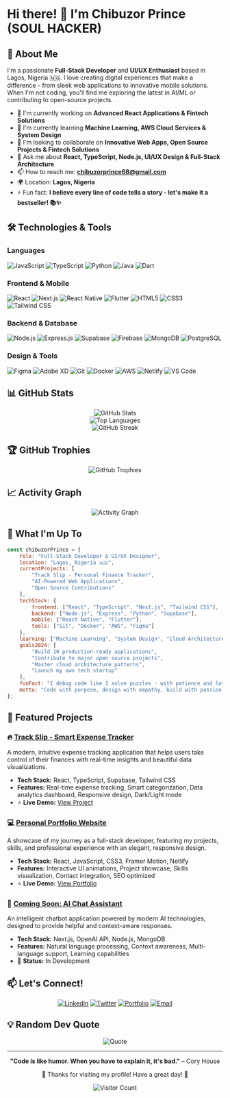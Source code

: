 # Hi there! 👋 I'm Chibuzor Prince (SOUL HACKER)

## 🚀 About Me
I'm a passionate **Full-Stack Developer** and **UI/UX Enthusiast** based in Lagos, Nigeria 🇳🇬. I love creating digital experiences that make a difference - from sleek web applications to innovative mobile solutions. When I'm not coding, you'll find me exploring the latest in AI/ML or contributing to open-source projects.

- 🔭 I'm currently working on **Advanced React Applications & Fintech Solutions**
- 🌱 I'm currently learning **Machine Learning, AWS Cloud Services & System Design**
- 👯 I'm looking to collaborate on **Innovative Web Apps, Open Source Projects & Fintech Solutions**
- 💬 Ask me about **React, TypeScript, Node.js, UI/UX Design & Full-Stack Architecture**
- 📫 How to reach me: **chibuzorprince68@gmail.com**
- 🌍 Location: **Lagos, Nigeria**
- ⚡ Fun fact: **I believe every line of code tells a story - let's make it a bestseller! 📚✨**

## 🛠️ Technologies & Tools

### Languages
![JavaScript](https://img.shields.io/badge/-JavaScript-F7DF1E?style=flat-square&logo=javascript&logoColor=black)
![TypeScript](https://img.shields.io/badge/-TypeScript-3178C6?style=flat-square&logo=typescript&logoColor=white)
![Python](https://img.shields.io/badge/-Python-3776AB?style=flat-square&logo=python&logoColor=white)
![Java](https://img.shields.io/badge/-Java-007396?style=flat-square&logo=java&logoColor=white)
![Dart](https://img.shields.io/badge/-Dart-0175C2?style=flat-square&logo=dart&logoColor=white)

### Frontend & Mobile
![React](https://img.shields.io/badge/-React-61DAFB?style=flat-square&logo=react&logoColor=black)
![Next.js](https://img.shields.io/badge/-Next.js-000000?style=flat-square&logo=next.js&logoColor=white)
![React Native](https://img.shields.io/badge/-React_Native-61DAFB?style=flat-square&logo=react&logoColor=black)
![Flutter](https://img.shields.io/badge/-Flutter-02569B?style=flat-square&logo=flutter&logoColor=white)
![HTML5](https://img.shields.io/badge/-HTML5-E34F26?style=flat-square&logo=html5&logoColor=white)
![CSS3](https://img.shields.io/badge/-CSS3-1572B6?style=flat-square&logo=css3&logoColor=white)
![Tailwind CSS](https://img.shields.io/badge/-Tailwind_CSS-38B2AC?style=flat-square&logo=tailwind-css&logoColor=white)

### Backend & Database
![Node.js](https://img.shields.io/badge/-Node.js-339933?style=flat-square&logo=node.js&logoColor=white)
![Express.js](https://img.shields.io/badge/-Express.js-000000?style=flat-square&logo=express&logoColor=white)
![Supabase](https://img.shields.io/badge/-Supabase-3ECF8E?style=flat-square&logo=supabase&logoColor=white)
![Firebase](https://img.shields.io/badge/-Firebase-FFCA28?style=flat-square&logo=firebase&logoColor=black)
![MongoDB](https://img.shields.io/badge/-MongoDB-47A248?style=flat-square&logo=mongodb&logoColor=white)
![PostgreSQL](https://img.shields.io/badge/-PostgreSQL-336791?style=flat-square&logo=postgresql&logoColor=white)

### Design & Tools
![Figma](https://img.shields.io/badge/-Figma-F24E1E?style=flat-square&logo=figma&logoColor=white)
![Adobe XD](https://img.shields.io/badge/-Adobe_XD-FF61F6?style=flat-square&logo=adobe-xd&logoColor=white)
![Git](https://img.shields.io/badge/-Git-F05032?style=flat-square&logo=git&logoColor=white)
![Docker](https://img.shields.io/badge/-Docker-2496ED?style=flat-square&logo=docker&logoColor=white)
![AWS](https://img.shields.io/badge/-AWS-232F3E?style=flat-square&logo=amazon-aws&logoColor=white)
![Netlify](https://img.shields.io/badge/-Netlify-00C7B7?style=flat-square&logo=netlify&logoColor=white)
![VS Code](https://img.shields.io/badge/-VS_Code-007ACC?style=flat-square&logo=visual-studio-code&logoColor=white)

## 📊 GitHub Stats

<div align="center">
  <img src="https://github-readme-stats.vercel.app/api?username=YOUR_USERNAME&show_icons=true&theme=radical&hide_border=true&count_private=true" alt="GitHub Stats" />
</div>

<div align="center">
  <img src="https://github-readme-stats.vercel.app/api/top-langs/?username=YOUR_USERNAME&layout=compact&theme=radical&hide_border=true" alt="Top Languages" />
</div>

<div align="center">
  <img src="https://github-readme-streak-stats.herokuapp.com/?user=YOUR_USERNAME&theme=radical&hide_border=true" alt="GitHub Streak" />
</div>

## 🏆 GitHub Trophies
<div align="center">
  <img src="https://github-profile-trophy.vercel.app/?username=YOUR_USERNAME&theme=radical&no-frame=true&no-bg=false&margin-w=4" alt="GitHub Trophies" />
</div>

## 📈 Activity Graph
<div align="center">
  <img src="https://github-readme-activity-graph.vercel.app/graph?username=YOUR_USERNAME&theme=redical&hide_border=true" alt="Activity Graph" />
</div>

## 🎯 What I'm Up To
```javascript
const chibuzorPrince = {
    role: "Full-Stack Developer & UI/UX Designer",
    location: "Lagos, Nigeria 🇳🇬",
    currentProjects: [
        "Track Slip - Personal Finance Tracker",
        "AI-Powered Web Applications",
        "Open Source Contributions"
    ],
    techStack: {
        frontend: ["React", "TypeScript", "Next.js", "Tailwind CSS"],
        backend: ["Node.js", "Express", "Python", "Supabase"],
        mobile: ["React Native", "Flutter"],
        tools: ["Git", "Docker", "AWS", "Figma"]
    },
    learning: ["Machine Learning", "System Design", "Cloud Architecture"],
    goals2024: [
        "Build 10 production-ready applications",
        "Contribute to major open source projects",
        "Master cloud architecture patterns",
        "Launch my own tech startup"
    ],
    funFact: "I debug code like I solve puzzles - with patience and lots of coffee! ☕",
    motto: "Code with purpose, design with empathy, build with passion! 🚀"
};
```

## 🌟 Featured Projects

### 🔥 [Track Slip - Smart Expense Tracker](https://github.com/trustedprince01/track-slip)
A modern, intuitive expense tracking application that helps users take control of their finances with real-time insights and beautiful data visualizations.
- **Tech Stack:** React, TypeScript, Supabase, Tailwind CSS
- **Features:** Real-time expense tracking, Smart categorization, Data analytics dashboard, Responsive design, Dark/Light mode
- ⭐ **Live Demo:** [View Project](https://track-slip.netlify.app/)

### 💻 [Personal Portfolio Website](https://github.com/trustedprince01/portfolio)
A showcase of my journey as a full-stack developer, featuring my projects, skills, and professional experience with an elegant, responsive design.
- **Tech Stack:** React, JavaScript, CSS3, Framer Motion, Netlify
- **Features:** Interactive UI animations, Project showcase, Skills visualization, Contact integration, SEO optimized
- ⭐ **Live Demo:** [View Portfolio](https://chibuzorprince.netlify.app/)

### 🚀 [Coming Soon: AI Chat Assistant](https://github.com/trustedprince01/ai-assistant)
An intelligent chatbot application powered by modern AI technologies, designed to provide helpful and context-aware responses.
- **Tech Stack:** Next.js, OpenAI API, Node.js, MongoDB
- **Features:** Natural language processing, Context awareness, Multi-language support, Learning capabilities
- 🔨 **Status:** In Development

## 📫 Let's Connect!

<div align="center">
  
[![LinkedIn](https://img.shields.io/badge/LinkedIn-0077B5?style=for-the-badge&logo=linkedin&logoColor=white)](https://linkedin.com/in/chibuzor-prince)
[![Twitter](https://img.shields.io/badge/Twitter-1DA1F2?style=for-the-badge&logo=twitter&logoColor=white)](https://twitter.com/soulhacker_dev)
[![Portfolio](https://img.shields.io/badge/Portfolio-000000?style=for-the-badge&logo=About.me&logoColor=white)](https://chibuzorprince.netlify.app)
[![Email](https://img.shields.io/badge/Email-D14836?style=for-the-badge&logo=gmail&logoColor=white)](mailto:chibuzorprince68@gmail.com)

</div>

## 💡 Random Dev Quote
<div align="center">
  
![Quote](https://quotes-github-readme.vercel.app/api?type=horizontal&theme=radical)

</div>

---

<div align="center">
  
**"Code is like humor. When you have to explain it, it's bad."** – Cory House

💖 Thanks for visiting my profile! Have a great day! 💖

![Visitor Count](https://visitor-badge.laobi.icu/badge?page_id=YOUR_USERNAME.YOUR_USERNAME)

</div>
